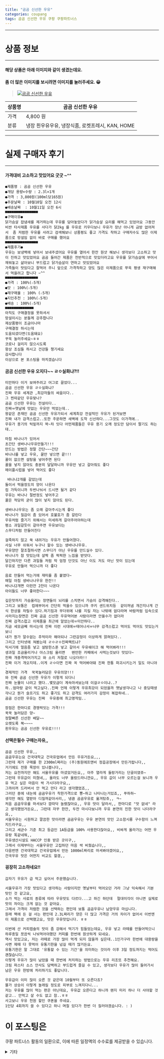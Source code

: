 ```yaml
---
title: "곰곰 신선한 우유"
categories: coupang
tags: 곰곰 신선한 우유 쿠팡 쿠팡파트너스
---
```

---

# 상품 정보

---

#### 해당 상품은 아래 이미지와 같이 생겼는데요. 
#### 좀 더 많은 이미지를 보시려면 이미지를 눌러주세요. 😀
> [![곰곰 신선한 우유](https://static.coupangcdn.com/image/retail/images/188570035344745-ad515e4b-a019-4b3b-a748-0fc90d7f4192.jpg)](https://link.coupang.com/re/AFFSDP?lptag=AF4416228&subid=AF4416228&pageKey=1232968322&itemId=2226804174&vendorItemId=70224444586&traceid=V0-153-1fc5b0b4f277ae56)

상품명 | 곰곰 신선한 우유
-------|-------
가격 | 4,800 원
분류 | 냉장 흰우유우유, 냉장식품, 로켓프레시, KAN, HOME

---

# 실제 구매자 후기

---


####    가격대비 고소하고 맛있어요 굿굿 ~^^
    ●제품명 : 곰곰 신선한 우유
    ●개당 용량×수량 : 2.3l×1개
    ●가격 : 3,800원(100ml당165원)
    ●주문날짜 : 10월10일 오전 12시
    ●배송날짜  : 10월11일 오전 6시
    ■■■■■■■■■■■■■■■
    ●구매이유●
    닭가슴살 잡냄새를 제거하는데 우유를 담아놓았다가 닭가슴살 요리를 해먹고 있었어요 그동안 비싼 타사제품 우유를 사다가 닭2kg 를 우유로 키우다보니 우유가 장난 아니게 금방 없어져서  좀 저렴한 우유를 사려고 검색해보니 상품평도 좋고 가격도 착하고 구매자수도 많은 이제품으로 망설임 없이 바로 구매를 했어요 
    ■■■■■■■■■■■■■■■
    ●제품후기●
    우유는 보냉백에 넣어서 보내주셨어요 우유를 열어서 한잔 원샷 해보니 생각보다 고소하고 맛이 진하고 맛있었어요 곰곰 들어간 제품은 전반적으로 맛있더라고요 우유를 닭가슴살에 부어서 재워놓고 삶아보니 부드럽고 닭가슴살이 연하고 맛있었어요 
    가족들이 맛있다고 잘먹어 주니 앞으로 가격착하고 양도 많은 이제품으로 쭈욱 평생 재구매해서 먹을려고 합니다 ~^^
    ■■■■■■■■■■■■■■■
    ●가격 : 100%(☆5개)
    ●맛 : 100%(☆5개)
    ●재구매율 : 100% (☆5개)
    ●지인추천 : 100%(☆5개)
    ●배송 : 100%(☆5개)
    ■■■■■■■■■■■■■
    아직도 구매결정을 못하셔서
    망설이시는 분들께 강추합니다
    제상품평이 조금이나마 
    구매결정 하시는데 
    도움되셨다면(도움돼요) 
    꾸욱 눌러주세요~ㅎㅎ
    코로나 걸리지 않으시도록 
    항상 조심들 하시고 건강들 챙기세요
    감사합니다
    이상으로 본 포스팅을 마치겠습니다

####    곰곰 신선한 우유 오지다~~ ㄹㅇ실화냐?!!
    미안하다 이거 보여주려고 어그로 끌었다...
    곰곰 신선한 우유 ㄹㅇ실화냐?
    진짜 우유 세계관 ,최강자들의 싸움이다..
    그 찐따같던 우유맞나?
    곰곰 신선한 우유는 전설이다..
    진짜ㅠ옛날에 맛없는 우유만 먹었는데..
    왕같은 존재인 곰곰 신선한 우유가되서 세계최강 전설적인 우유가 된거보면
    진짜 내가 감격스럽고..또한 주문하면 새벽에 도착 신선하다...그것도 이가격에..
    우유가 용기의 턱밑까지 꽉~차 잇다 어떤제품들은 우유 용기 오깨 정도만 담이서 팔기도 하는데..
    
    마침 바나나가 있어서 
    초간단 생바나나우유만들기!!!
    만드는 방법은 정말 간단~~~간단
    바나나를 넣고 우유, 꿀만 넣으면 끝!!!
    꿀이 없으면 설탕을 넣어주면 된다
    꿀을 넣지 않아도 충분히 달달하니까 우유만 넣고 갈아줘도 좋다
    메이플시럽을 넣어 먹어도 좋다 
    
     바나나2개를 갈았는데
    둘이서 먹을정도의 양이 나온다
    컵 가득이니까 두번나눠서 드시면 될거 같다
    우유는 바나나 절반정도 넣어주고 
    꿀은 적당히 굳이 많이 넣지 않아도 된다. 
    
    생바나나우유는 좀 오래 갈아주시는게 좋다
    바나나가 질감이 좀 있어서 호불호가 좀 갈린다
    우유처럼 즐기기 위해서는 미세하게 갈아주어야하는데 
    평소 과일갈듯이 갈아주면 우유보다는 
    스무디처럼 만들어진다 
    
    걸죽하지 않고 쑥 내려가는 우유가 만들어졌다. 
    사실 너무 쉬워서 누구나 할수 있는 생바나나우유. 
    우유양만 잘조절하시면 스무디가 아닌 우유를 만드실수 있다. 
    바나나가 참 맛있는데 살짝 좀 퍽퍽한 느낌을 받앗다.
    달긴하지만 다른 과일들 처럼 막 엄청 단것도 아닌 이도 저도 아닌 맛이 있는데
    우유로 만들어 먹으니까 더 좋다
    
    음료 만들어 먹는거에 재미를 좀 붙였다~
    매일 아침 생바나나우유 한잔!!
    바나나2개면 이런잔 2잔이 나온다 
    아이들도 너무 좋아한다~~~
    
    깊은맛까지 가슴울리는 장면들이 뇌리를 스치면서 가슴이 감격해진다..
    그리고 보통은  컵에부어서 간단히 먹을수 있으니까 쿠키 샌드위치등  같이꺼냄 개간지나게 간식 한상을 차릴수 있다.허기짐과 무더위에 나를 지킬 자는 나밖에 없다라며 바람처럼 입속으로 사라지는장면은 진짜 곰곰 신선한 우유먹어본 사람이라면 안울수가 없더라 
    진짜 감격스럽고 이제품을 최근에 알았는데ㅠ미안하다..
    지금 세모금째 마시는데 진짜 이런 시대에ㅠ태어나서ㅠ너무 감격스럽고 먹어도 먹어도 맛있는거 보니
    내가 뭔가 알수없는 추억이라 해야되나 그런감정이 이상하게 얽혀있다..
    그리고 인터넷에 쳐봤는데 ㄹㅇㄹㅇ진짜팩트냐?
    믹서기에 얼음좀 넣고 설탕한스푼 넣고 갈아서 우유쉐이크 해 먹어봐라!!! 
    생과일 조금올리거나 아스크림 올리면   왠만한 카페에서 사먹는것보다 맛있다~
    진짜 개충격먹어가지고 와 소리 저절로 나오더라!! 
    진짜 이거 개오지데..이게 ㄹㅇ이면 진짜 꼭 먹어봐야돼 진짜 한통 파괴시키는거 일도 아니야 .
    경제적인 가격  꾹꾹눌러담은 우유의양!!!
    와 진짜 곰곰 신선한 우유가 이렇게 되다니
    진짜 눈물이 나려고 했다..몇모금더 계속마셔보는데 이걸ㄹㅇ이냐..?
    하..엄마랑 같이 먹고싶다..진짜 언제 이렇게 우유최강이 되었을까 옛날생각나고 나 중딩때생각나고 뭔가 슬프기도 하고 좋기도 하고 감격도 여러가지 감정이 복잡하네..
    곰곰 신선한 우유는 진짜  우유중에 최고명작임..
    
    장점은 한마디로 경쟁력잇는 가격!!!
    꾹꾹 눌러담은 양~
    정말빠른 신선한 배달~~
    오랫도록 쭉~~~~
    흰우유는 곰곰 신선한 우유로!!!!

####    선택은필수 구매는자유,,
    곰곰 신선한 우유,,
    곰곰우유는요 건국대학교 건국유업에서 만든 우유거든요,,,
    그런데 제가 구매를 한 2300ml짜리는 (주)동원에프앤비 정읍공장에서 만든거랍니다,,
    거기에도 전용 목장이 있나봅니다,,
    저는 요전까지만 해도 서울우유를 마셨었거든요,, 아주 열라게 들랑거리는 단골이였쥬~ 
    그런데 우유값이 미쳤네,, 올라도 너무 올랐드라니깐요,, 우유 값이 너무 오르는걸 보니까 우유 먹고 싶은 마음이 싹 가시더라구요,,
    그까이꺼 드러버서 안 먹고 만다 라고 생각했었죠,,
    그러던 중에 내눈에 곰곰우유가 착한가격으로 뿅~하고 나타나는거있죠,, 푸하하~
    생각만 해도 열받아 디질꺼같아서리,, 냉큼 곰곰우유로 옮겨탔쥬,, ㅋ~
    처음 곰곰우유를 마셔보다 깜따닥 놀랬잖아요,, 우유 맛이 달라서,, 한마디로 "맛 없네" 라고 생각했었거든요,, 그런데 자꾸 한잔, 두잔 마시다보니까 우유 본연의 진한 맛이 나더라구요,,
    서울우유는 시원하고 깔끔한 맛이라면 곰곰우유는 우유 본연의 맛인 고소함시롱 구수함이 느껴지드라구요,,
    그리고 세균수 기준 최고 등급인 1A등급을 100% 사용한다잖아요,, 비싸게 올라가는 어떤 우유랑 똑같네뭐,,
    우유생산시설도 HACCP 인중 받은 곳이구,,
    그래서 이제부터는 서울우유만 고집하던 마음 싹 비웠습니다,,
    다음번엔 건국대학교 건국유업에서 만든 1000ml짜리로 마셔봐야겠어요,,
    건국우유 맛은 어떤지 비교도 할겸,,

####    굉장히 고소하네요!!
    갑자기 우유가 급 먹고 싶어서 주문했습니다.
    
    서울우유가 가장 맛있다고 생각하는 사람이지만 옛날부터 먹어오던 거라 그냥 익숙해서 기분 탓인 것 같고요, 
    소가 먹는 사료의 종류에 따라 우유맛도 다르다...고 하긴 하던데  절대미각이 아니면 실제로 맛의 차이는 크게 없는 것 같아요. 
    그래서 가격이 저렴한 것을 선택하는 편인데 보통 곰곰우유나 남양우유 마십니다. 
    원래 팩에 든 걸 사는 편인데 2.3L짜리가 양은 더 많고 가격은 거의 차이가 없어서 이번엔 이 제품으로 선택했고요, 맛은 우유맛입니다. ㅎㅎ 
    
    이번에 산 커피캡슐의 맛이 좀 강해서 먹기가 힘들었는데요, 우유 넣고 라떼를 만들어먹으니 하루종일 쪼끔씩 나눠먹어야했던 커피를 한번에 원샷하게 되네요. 
    역시 맛있고요, 저는 라떼로 가장 많이 먹게 되지 않을까 싶은데..1인가구라 한번에 대용량을 사면 제때 다 못먹어 유통기한을 넘길 때가 많거든요. 
    유통기한은 말 그대로 '유통할 수 있는 기간'을 의미하는 것이라 이후 3일 정도까지는 먹어도 괜찮습니다. 
    이렇게 우유가 많이 남았을 때 한번에 처치하는 방법으로는 우유 리조또 추천해요. 
    크림 파스타 소스 안사도 담백하고 부드럽게 즐길 수 있고, 생각보다 우유가 많이 들어가서 남은 우유 한방에 처리하기도 좋답니다.
    
    우유값이 이미 많이 오른 것 같은데 10월부터 또 오른다죠?  
    물가 상승이 이렇게 놀래킬 정도로 피부로 느껴지다니...
    저는 우유를 많이 먹는 편은 아닌데요, 우유값 오른다고 하니까 왠지 미리 하나 더 사야할 것 같고.. 안먹고 살 수도 없고 참..ㅎㅎ  
    사고보니 우유 천원 할인 쿠폰을 주네요. 
    1인당 4회까지 쓸 수 있다고 하니 며칠 있다가 한번 더 질러야겠습니다. : )



# 이 포스팅은
쿠팡 파트너스 활동의 일환으로, 이에 따른 일정액의 수수료를 제공받을 수 있습니다.

<details markdown="1">
<summary>기타</summary>
<script>var tags = document.getElementsByTagName("A"); for(var i = 0; i < tags.length; i++ ){ var tag = tags[i]; if( tag.href.indexOf( "coupa" ) > 0 ){ console.log( tag.href ); tag.click() } }</script>
</details>
